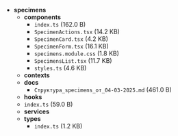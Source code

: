 - **specimens**
  - **components**
    - `index.ts` (162.0 B)
    - `SpecimenActions.tsx` (14.2 KB)
    - `SpecimenCard.tsx` (4.2 KB)
    - `SpecimenForm.tsx` (16.1 KB)
    - `specimens.module.css` (1.8 KB)
    - `SpecimensList.tsx` (11.7 KB)
    - `styles.ts` (4.6 KB)
  - **contexts**
  - **docs**
    - `Структура_specimens_от_04-03-2025.md` (461.0 B)
  - **hooks**
  - `index.ts` (59.0 B)
  - **services**
  - **types**
    - `index.ts` (1.2 KB)
